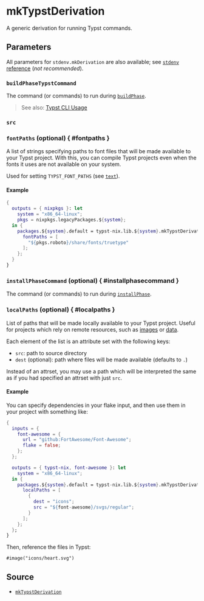 # mkTypstDerivation

A generic derivation for running Typst commands.

## Parameters

All parameters for `stdenv.mkDerivation` are also available; see
[`stdenv` reference](https://nixos.org/manual/nixpkgs/stable/#chap-stdenv) (_not
recommended_).

<!-- The essence of good documentation is to split knowledge into small and
easily digestible chunks, which the above linked documentation does not succeed
in doing. The "not recommended" comment should be removed when such
documentation exists for `mkDerivation` in an official capacity (of course, said
documentation should also be linked).

Also see https://github.com/NixOS/nixpkgs/issues/18678. -->

### `buildPhaseTypstCommand`

The command (or commands) to run during
[`buildPhase`](https://nixos.org/manual/nixpkgs/stable/#build-phase).

> See also: [Typst CLI Usage](https://github.com/typst/typst#usage)

### `src`

### `fontPaths` (optional) { #fontpaths }

A list of strings specifying paths to font files that will be made available to
your Typst project. With this, you can compile Typst projects even when the
fonts it uses are not available on your system.

Used for setting `TYPST_FONT_PATHS` (see
[`text`](https://typst.app/docs/reference/text/text/)).

#### Example

```nix
{
  outputs = { nixpkgs }: let
    system = "x86_64-linux";
    pkgs = nixpkgs.legacyPackages.${system};
  in {
    packages.${system}.default = typst-nix.lib.${system}.mkTypstDerivation {
      fontPaths = [
        "${pkgs.roboto}/share/fonts/truetype"
      ];
    };
  }
}
```

### `installPhaseCommand` (optional) { #installphasecommand }

The command (or commands) to run during
[`installPhase`](https://nixos.org/manual/nixpkgs/stable/#ssec-install-phase).

### `localPaths` (optional) { #localpaths }

List of paths that will be made locally available to your Typst project. Useful
for projects which rely on remote resources, such as
[images](https://typst.app/docs/reference/visualize/image/) or
[data](https://typst.app/docs/reference/data-loading/).

Each element of the list is an attribute set with the following keys:

- `src`: path to source directory
- `dest` (optional): path where files will be made available (defaults to `.`)

Instead of an attrset, you may use a path which will be interpreted the same as
if you had specified an attrset with just `src`.

#### Example

You can specify dependencies in your flake input, and then use them in your
project with something like:

```nix
{
  inputs = {
    font-awesome = {
      url = "github:FortAwesome/Font-Awesome";
      flake = false;
    };
  };

  outputs = { typst-nix, font-awesome }: let
    system = "x86_64-linux";
  in {
    packages.${system}.default = typst-nix.lib.${system}.mkTypstDerivation {
      localPaths = [
        {
          dest = "icons";
          src = "${font-awesome}/svgs/regular";
        }
      ];
    };
  };
}
```

Then, reference the files in Typst:

```typst
#image("icons/heart.svg")
```

## Source

- [`mkTypstDerivation`](https://github.com/loqusion/typst.nix/blob/main/lib/mkTypstDerivation.nix)
